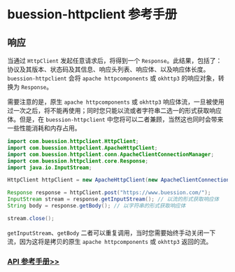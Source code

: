 # buession-httpclient 参考手册


## 响应


当通过 `HttpClient` 发起任意请求后，将得到一个 `Response`。此结果，包括了：协议及其版本、状态码及其信息、响应头列表、响应体、以及响应体长度。
`buession-httpclient` 会将 `apache httpcomponents` 或 `okhttp3` 的响应对象，转换为 `Response`。

需要注意的是，原生 `apache httpcomponents` 或 `okhttp3` 响应体流，一旦被使用过一次之后，将不能再使用；同时您只能以流或者字符串二选一的形式获取响应体。但是，在 `buession-httpclient` 中您将可以二者兼顾，当然这也同时会带来一些性能消耗和内存占用。

```java
import com.buession.httpclient.HttpClient;
import com.buession.httpclient.ApacheHttpClient;
import com.buession.httpclient.conn.ApacheClientConnectionManager;
import com.buession.httpclient.core.Response;
import java.io.InputStream;

HttpClient httpClient = new ApacheHttpClient(new ApacheClientConnectionManager());

Response response = httpClient.post("https://www.buession.com/");
InputStream stream = response.getInputStream(); // 以流的形式获取响应体
String body = response.getBody(); // 以字符串的形式获取响应体

stream.close();
```

`getInputStream`、`getBody` 二者可以重复调用，当时您需要始终手动关闭一下流，因为这将是拷贝的原生 `apache httpcomponents` 或 `okhttp3` 返回的流。


### [API 参考手册>>](https://javadoc.io/static/com.buession/buession-httpclient/2.2.0/com/buession/httpclient/core/Response.html)
